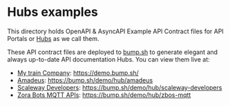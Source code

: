 # Hubs examples

This directory holds OpenAPI & AsyncAPI Example API Contract files for API Portals or [Hubs](https://bump.sh/api-catalog) as we call them.

These API contract files are deployed to [bump.sh](https://bump.sh) to generate elegant and always up-to-date
API documentation Hubs. You can view them live at:

- [My train Company](https://github.com/bump-sh/examples/tree/main/hubs/my-train-company): https://demo.bump.sh/
- [Amadeus](https://github.com/bump-sh/examples/tree/main/hubs/amadeus): https://bump.sh/demo/hub/amadeus
- [Scaleway Developers](https://github.com/bump-sh/examples/tree/main/hubs/scaleway-developers): https://bump.sh/demo/hub/scaleway-developers
- [Zora Bots MQTT APIs](https://github.com/bump-sh/examples/tree/main/hubs/zbos-mqtt): https://bump.sh/demo/hub/zbos-mqtt